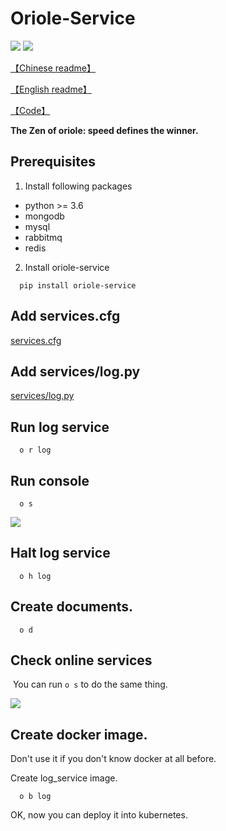 # Oriole-Service 

[![](https://badges.gitter.im/zhouxiaoxiang/oriole-service.svg)](https://gitter.im/oriole-service/Lobby?utm_source=share-link&utm_medium=link&utm_campaign=share-link) [![](https://travis-ci.org/zhouxiaoxiang/oriole-service.svg?branch=master)](https://travis-ci.org/zhouxiaoxiang/oriole-service)

[【Chinese readme】](https://github.com/zhouxiaoxiang/oriole-service/wiki)

[【English readme】](https://github.com/zhouxiaoxiang/oriole-service/blob/master/README.md)

[【Code】](https://github.com/zhouxiaoxiang/oriole-service)

**The Zen of oriole: speed defines the winner.**

## Prerequisites

1. Install following packages

 - python >= 3.6
 - mongodb
 - mysql
 - rabbitmq
 - redis

2. Install oriole-service
```
  pip install oriole-service
```

## Add services.cfg

  [services.cfg](https://github.com/zhouxiaoxiang/oriole-service/wiki/services.cfg)

## Add services/log.py

  [services/log.py](https://github.com/zhouxiaoxiang/oriole-service/wiki/log.py)

## Run log service
```
  o r log
```

## Run console
```
  o s
```
![](https://github.com/zhouxiaoxiang/oriole-service/raw/master/docs/run.gif)

## Halt log service
```
  o h log
```

## Create documents.
```
  o d
```

## Check online services

  You can run `o s` to do the same thing.

![](https://github.com/zhouxiaoxiang/oriole-service/raw/master/docs/check_service.gif)

## Create docker image.

Don't use it if you don't know docker at all before.

Create log_service image. 

```
  o b log
```

OK, now you can deploy it into kubernetes.
